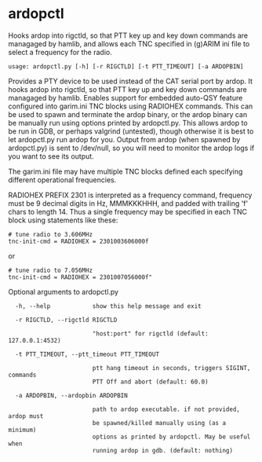 # ardopctl
Hooks ardop into rigctld, so that PTT key up and key down commands  are managaged by hamlib, and allows each TNC specified in (g)ARIM ini file to select a frequency for the radio.

```
usage: ardopctl.py [-h] [-r RIGCTLD] [-t PTT_TIMEOUT] [-a ARDOPBIN]
```

Provides a PTY device to be used instead of the CAT serial port by ardop.  It  hooks ardop into rigctld, so that PTT key up and key down commands are managaged by hamlib. Enables support for embedded auto-QSY feature configured into garim.ini TNC blocks using RADIOHEX commands. This can be used to spawn and terminate the ardop binary, or the ardop binary can be manually run using options printed by ardopctl.py. This allows ardop to be run in GDB, or perhaps valgrind (untested), though otherwise it is best to let ardopctl.py run ardop for you. Output from ardop (when spawned by ardopctl.py) is sent to /dev/null, so you will need to monitor the ardop logs if you want to see its output.

The garim.ini file may have multiple TNC blocks defined each specifying different operational frequencies.

RADIOHEX PREFIX 2301 is interpreted as a frequency command, frequency must be 9 decimal digits in Hz, MMMKKKHHH, and padded with trailing 'f' chars to length 14. Thus a single frequency may be specified in each TNC block using statements like these: 

```
# tune radio to 3.606MHz
tnc-init-cmd = RADIOHEX = 2301003606000f
```
or
```
# tune radio to 7.056MHz
tnc-init-cmd = RADIOHEX = 2301007056000f"
```

Optional arguments to ardopctl.py
```
  -h, --help            show this help message and exit
  
  -r RIGCTLD, --rigctld RIGCTLD
  
                        "host:port" for rigctld (default: 127.0.0.1:4532)
                        
  -t PTT_TIMEOUT, --ptt_timeout PTT_TIMEOUT
  
                        ptt hang timeout in seconds, triggers SIGINT, commands
                        PTT Off and abort (default: 60.0)
                        
  -a ARDOPBIN, --ardopbin ARDOPBIN
  
                        path to ardop executable. if not provided, ardop must
                        be spawned/killed manually using (as a minimum)
                        options as printed by ardopctl. May be useful when
                        running ardop in gdb. (default: nothing)
```

